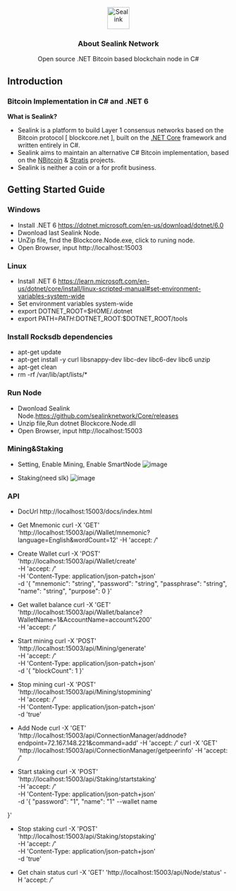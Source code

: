 
<p align="center">
  <p align="center">
    <img src="https://sealink.network/img/logo.png" height="50" alt="Sealink" />
  </p>
  <h3 align="center">
    About Sealink Network
  </h3>
  <p align="center">
    Open source .NET Bitcoin based blockchain node in C# 
  </p>
</p>


Introduction
----------------------------

### Bitcoin Implementation in C# and .NET 6

**What is Sealink?**

- Sealink is a platform to build Layer 1 consensus networks based on the Bitcoin protocol [ blockcore.net ], built on the [.NET Core](https://dotnet.github.io/) framework and written entirely in C#. 
- Sealink aims to maintain an alternative C# Bitcoin implementation, based on the [NBitcoin](https://github.com/MetacoSA/NBitcoin) & [Stratis](https://github.com/stratisproject/StratisBitcoinFullNode) projects.
- Sealink is neither a coin or a for profit business.

Getting Started Guide
-----------

### Windows ###

- Install .NET 6 https://dotnet.microsoft.com/en-us/download/dotnet/6.0
- Dwonload last Sealink Node. 
- UnZip file, find the Blockcore.Node.exe, click to runing node.
- Open Browser, input http://localhost:15003



### Linux ###
- Install .NET 6 https://learn.microsoft.com/en-us/dotnet/core/install/linux-scripted-manual#set-environment-variables-system-wide
- Set environment variables system-wide
- export DOTNET_ROOT=$HOME/.dotnet
- export PATH=$PATH:$DOTNET_ROOT:$DOTNET_ROOT/tools

### Install Rocksdb dependencies ###
- apt-get update 
- apt-get install -y curl libsnappy-dev libc-dev libc6-dev libc6 unzip 
- apt-get clean
- rm -rf /var/lib/apt/lists/*

### Run Node ###
- Dwonload Sealink Node.https://github.com/sealinknetwork/Core/releases
- Unzip file,Run dotnet Blockcore.Node.dll
- Open Browser, input http://localhost:15003



### Mining&Staking ####
- Setting, Enable Mining, Enable SmartNode
![image](https://github.com/sealinknetwork/Core/assets/153339478/045d8a50-96ac-4e56-b217-ea11660e95c3)

- Staking(need slk)
![image](https://github.com/sealinknetwork/Core/assets/153339478/d2fbcd54-f2df-4b12-8eee-c0dfda71b312)



### API ###
- DocUrl http://localhost:15003/docs/index.html

- Get Mnemonic
  curl -X 'GET' 'http://localhost:15003/api/Wallet/mnemonic?language=English&wordCount=12' -H 'accept: */*'
  
- Create Wallet
  curl -X 'POST' \
  'http://localhost:15003/api/Wallet/create' \
  -H 'accept: */*' \
  -H 'Content-Type: application/json-patch+json' \
  -d '{
  "mnemonic": "string",
  "password": "string",
  "passphrase": "string",
  "name": "string",
  "purpose": 0
}'

- Get wallet balance
curl -X 'GET' \
  'http://localhost:15003/api/Wallet/balance?WalletName=1&AccountName=account%200' \
  -H 'accept: */*'

- Start mining
  curl -X 'POST' \
  'http://localhost:15003/api/Mining/generate' \
  -H 'accept: */*' \
  -H 'Content-Type: application/json-patch+json' \
  -d '{
  "blockCount": 1
}'

- Stop mining
  curl -X 'POST' \
  'http://localhost:15003/api/Mining/stopmining' \
  -H 'accept: */*' \
  -H 'Content-Type: application/json-patch+json' \
  -d 'true'

- Add Node
curl -X 'GET' 'http://localhost:15003/api/ConnectionManager/addnode?endpoint=72.167.148.221&command=add' -H 'accept: */*'
curl -X 'GET' 'http://localhost:15003/api/ConnectionManager/getpeerinfo' -H 'accept: */*'

- Start staking
  curl -X 'POST' \
  'http://localhost:15003/api/Staking/startstaking' \
  -H 'accept: */*' \
  -H 'Content-Type: application/json-patch+json' \
  -d '{
  "password": "1",
  "name": "1" --wallet name

}'

- Stop staking
  curl -X 'POST' \
  'http://localhost:15003/api/Staking/stopstaking' \
  -H 'accept: */*' \
  -H 'Content-Type: application/json-patch+json' \
  -d 'true'

- Get chain status
  curl -X 'GET' 'http://localhost:15003/api/Node/status' -H 'accept: */*'

